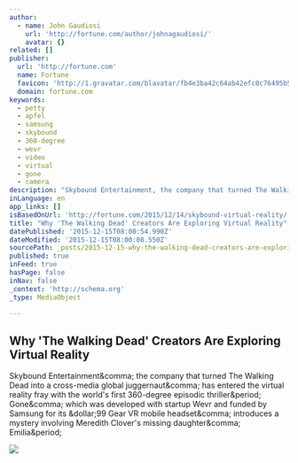 ```yaml
---
author:
  - name: John Gaudiosi
    url: 'http://fortune.com/author/johnagaudiosi/'
    avatar: {}
related: []
publisher:
  url: 'http://fortune.com'
  name: Fortune
  favicon: 'http://1.gravatar.com/blavatar/fb4e3ba42c64ab42efc0c76495b59a33?s=16'
  domain: fortune.com
keywords:
  - petty
  - apfel
  - samsung
  - skybound
  - 360-degree
  - wevr
  - video
  - virtual
  - gone
  - camera
description: "Skybound Entertainment, the company that turned The Walking Dead into a cross-media global juggernaut, has entered the virtual reality fray with the world's first 360-degree episodic thriller. Gone, which was developed with startup Wevr and funded by Samsung for its $99 Gear VR mobile headset, introduces a mystery involving Meredith Clover's missing daughter, Emilia."
inLanguage: en
app_links: []
isBasedOnUrl: 'http://fortune.com/2015/12/14/skybound-virtual-reality/'
title: "Why 'The Walking Dead' Creators Are Exploring Virtual Reality"
datePublished: '2015-12-15T08:00:54.990Z'
dateModified: '2015-12-15T08:00:08.550Z'
sourcePath: _posts/2015-12-15-why-the-walking-dead-creators-are-exploring-virtual-realit.md
published: true
inFeed: true
hasPage: false
inNav: false
_context: 'http://schema.org'
_type: MediaObject

---
```

<article style=""><h1>Why 'The Walking Dead' Creators Are Exploring Virtual Reality</h1><p>Skybound Entertainment&amp;comma; the company that turned The Walking Dead into a cross-media global juggernaut&amp;comma; has entered the virtual reality fray with the world's first 360-degree episodic thriller&amp;period; Gone&amp;comma; which was developed with startup Wevr and funded by Samsung for its &amp;dollar;99 Gear VR mobile headset&amp;comma; introduces a mystery involving Meredith Clover's missing daughter&amp;comma; Emilia&amp;period;</p><img src="https://fortunedotcom.files.wordpress.com/2015/12/gone.jpg?quality=80&amp;w=1024" /></article>